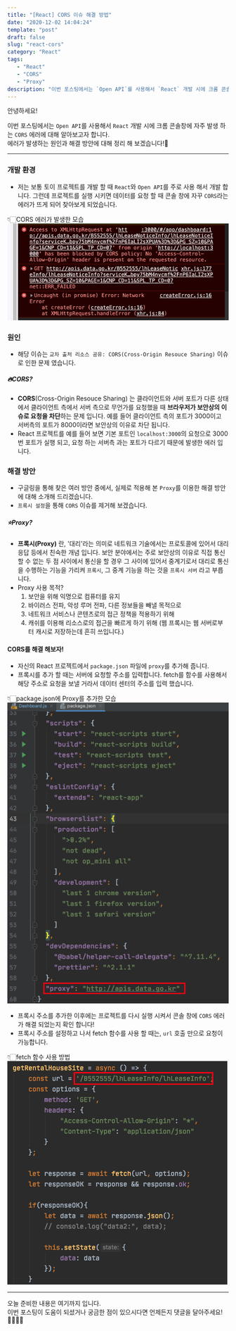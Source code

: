 ```yaml
---
title: "[React] CORS 이슈 해결 방법"
date: "2020-12-02 14:04:24"
template: "post"
draft: false
slug: "react-cors"
category: "React"
tags:
   - "React"
   - "CORS"
   - "Proxy"
description: "이번 포스팅에서는 `Open API`를 사용해서 `React` 개발 시에 크롬 콘솔창에 자주 발생 하는 `CORS` 에러에 대해 알아보고자 합니다."
---
```


안녕하세요!  

이번 포스팅에서는 `Open API`를 사용해서 `React` 개발 시에 크롬 콘솔창에 자주 발생 하는 `CORS` 에러에 대해 알아보고자 합니다.  
에러가 발생하는 원인과 해결 방안에 대해 정리 해 보겠습니다!🤔

-----

### 개발 환경
- 저는 보통 토이 프로젝트를 개발 할 때 `React`와 `Open API`를 주로 사용 해서 개발 합니다. 그런데 프로젝트를 실행 시키면 데이터를 요청 할 때 콘솔 창에 자꾸 `CORS`라는 에러가 뜨게 되어 찾아보게 되었습니다.

👇🏻CORS 에러가 발생한 모습
![CORS](../../../static/assets/images/react/CORS.png)


### 원인
- 해당 이슈는 `교차 출처 리소스 공유: CORS(Cross-Origin Resouce Sharing)` 이슈로 인한 문제 였습니다. 


##### 🔥CORS?
- **CORS**(Cross-Origin Resouce Sharing) 는 클라이언트와 서버 포트가 다른 상태에서 클라이언트 측에서 서버 측으로 무언가를 요청했을 때 **브라우저가 보안상의 이슈로 요청을 차단**하는 문제 입니다. 예를 들어 클라이언트 측의 포트가 3000이고 서버측의 포트가 8000이라면 보안상의 이유로 차단 됩니다.
- React 프로젝트를 예를 들어 보면 기본 포트인 `localhost:3000`의 요청으로 3000번 포트가 실행 되고, 요청 하는 서버측 과는 포트가 다르기 때문에 발생한 에러 입니다.


### 해결 방안
- 구글링을 통해 찾은 여러 방안 중에서, 실제로 적용해 본 `Proxy`를 이용한 해결 방안에 대해 소개해 드리겠습니다.
- `프록시 설정`을 통해 `CORS` 이슈를 제거해 보겠습니다.


##### ⭐️Proxy?
- **프록시(Proxy)** 란, '대리'라는 의미로 네트워크 기술에서는 프로토콜에 있어서 대리 응답 등에서 친숙한 개념 입니다. 보안 분야에서는 주로 보안상의 이유로 직접 통신할 수 없는 두 점 사이에서 통신을 할 경우 그 사이에 있어서 중계기로서 대리로 통신을 수행하는 기능을 가리켜 `프록시`, 그 중계 기능을 하는 것을 `프록시 서버` 라고 부릅니다.
-  Proxy 사용 목적?
    1. 보안을 위해 익명으로 컴퓨터를 유지
    2. 바이러스 전파, 악성 루머 전파, 다른 정보들을 빼낼 목적으로
    3. 네트워크 서비스나 콘텐츠로의 접근 정책을 적용하기 위해
    4. 캐쉬를 이용해 리소스로의 접근을 빠르게 하기 위해 (웹 프록시는 웹 서버로부터 캐시로 저장하는데 흔히 쓰입니다.)


#### CORS를 해결 해보자!
- 자신의 React 프로젝트에서 `package.json` 파일에 `proxy`를 추가해 줍니다.
- 프록시를 추가 할 때는 서버에 요청할 주소를 입력합니다. fetch를 함수를 사용해서 해당 주소로 요청을 보낼 거라서 데이터 센터의 주소를 입력 했습니다.

👇🏻package.json에 Proxy를 추가한 모습
![package.json](../../../static/assets/images/react/package.png)

- 프록시 주소를 추가한 이후에는 프로젝트를 다시 실행 시켜서 콘솔 창에 `CORS` 에러가 해결 되었는지 확인 합니다!
- 프록시 주소를 설정하고 나서 fetch 함수를 사용 할 때는, `url` 호출 만으로 요청이 가능합니다.

👇🏻fetch 함수 사용 방법
![fetch](../../../static/assets/images/react/proxy_fetch.png)


-----

오늘 준비한 내용은 여기까지 입니다.  
이번 포스팅이 도움이 되셨거나 궁금한 점이 있으시다면 언제든지 댓글을 달아주세요!🙋🏻‍♀️✨    

